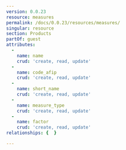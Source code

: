 ```yaml
---
version: 0.0.23
resource: measures
permalink: /docs/0.0.23/resources/measures/
singular: resource
section: Products
partOf: guest
attributes:
  -
    name: name
    crud: 'create, read, update'
  -
    name: code_afip
    crud: 'create, read, update'
  -
    name: short_name
    crud: 'create, read, update'
  -
    name: measure_type
    crud: 'create, read, update'
  -
    name: factor
    crud: 'create, read, update'
relationships: {  }

---
```

